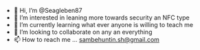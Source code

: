 - 👋 Hi, I’m @Seagleben87
- 👀 I’m interested in leaning more towards security an NFC type
- 🌱 I’m currently learning what ever anyone is willing to teach me
- 💞️ I’m looking to collaborate on any an everything
- 📫 How to reach me ... sambehuntin.sh@gmail.com 

<!---
Seagleben87/Seagleben87 is a ✨ special ✨ repository because its `README.md` (this file) appears on your GitHub profile.
You can click the Preview link to take a look at your changes.
--->
